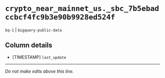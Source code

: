 # `crypto_near_mainnet_us._sbc_7b5ebadccbcf4fc9b3e90b9928ed524f`
`bq-1` | `bigquery-public-data`

## Column details
* [TIMESTAMP] `last_update`

-------------------------------------------------------------------------------
*Do not make edits above this line.*
